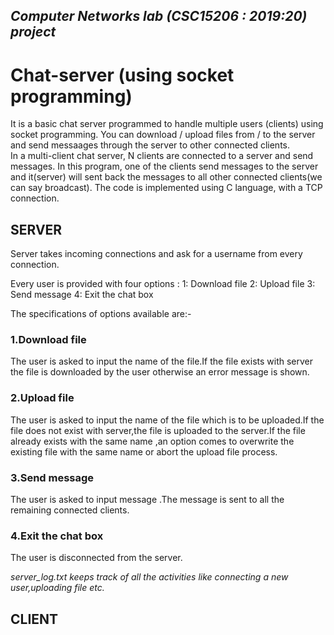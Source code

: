 ## _Computer Networks lab (CSC15206 : 2019:20) project_

# **Chat-server (using socket programming)**
It is a basic chat server programmed to handle multiple users (clients) using socket programming. You can download / upload files from / to the server and send messaages through the server to other connected clients.  
In a multi-client chat server, N clients are connected to a server and send messages. In this program, one of the clients send messages to the server and it(server) will sent back the messages to all other connected clients(we can say broadcast). The code is implemented using C language, with a TCP connection.  

## SERVER

Server takes incoming connections and ask for a username from every connection.

Every user is provided with four options :
1: Download file
2: Upload file
3: Send message
4: Exit the chat box

The specifications of options available are:-
### 1.Download file
   The user is asked to input the name of the file.If the file exists with server the file is downloaded by the user otherwise    an error message is shown.
   
### 2.Upload file
   The user is asked to input the name of the file which is to be uploaded.If the file does not exist with server,the file is      uploaded to the server.If the file already exists with the same name ,an option comes to overwrite the existing file with      the same name or abort the upload file process.
   
### 3.Send message
   The user is asked to input message .The message is sent to all the remaining connected clients.
   
### 4.Exit the chat box
   The user is disconnected from the server.

_server_log.txt keeps track of all the activities like connecting a new user,uploading file etc._


## CLIENT
